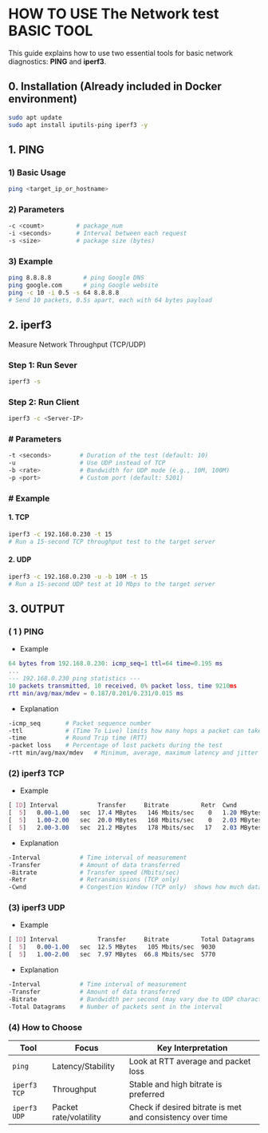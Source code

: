 # HOW TO USE The Network test BASIC TOOL

This guide explains how to use two essential tools for basic network diagnostics: **PING** and **iperf3**.

## 0. Installation (Already included in Docker environment)
```bash
sudo apt update
sudo apt install iputils-ping iperf3 -y
```

## 1. PING
### 1)  Basic Usage
```bash
ping <target_ip_or_hostname>
```
### 2)  Parameters
```bash
-c <coumt>         # package_num
-i <seconds>       # Interval between each request
-s <size>          # package size (bytes)
```
### 3)      Example
```bash
ping 8.8.8.8         # ping Google DNS
ping google.com      # ping Google website
ping -c 10 -i 0.5 -s 64 8.8.8.8
# Send 10 packets, 0.5s apart, each with 64 bytes payload
```

## 2. iperf3
Measure Network Throughput (TCP/UDP)
### Step 1:  Run Sever
```bash
iperf3 -s
```
### Step 2:  Run Client
```bash
iperf3 -c <Server-IP>
```
###  # Parameters
```bash
-t <seconds>        # Duration of the test (default: 10)
-u                  # Use UDP instead of TCP
-b <rate>           # Bandwidth for UDP mode (e.g., 10M, 100M)
-p <port>           # Custom port (default: 5201)
```
### # Example 
####  1. TCP
```bash
iperf3 -c 192.168.0.230 -t 15
# Run a 15-second TCP throughput test to the target server
```
#### 2. UDP
```bash
iperf3 -c 192.168.0.230 -u -b 10M -t 15
# Run a 15-second UDP test at 10 Mbps to the target server
```

## 3. OUTPUT

### ( 1 ) PING
- Example
```lua
64 bytes from 192.168.0.230: icmp_seq=1 ttl=64 time=0.195 ms
...
--- 192.168.0.230 ping statistics ---
10 packets transmitted, 10 received, 0% packet loss, time 9210ms
rtt min/avg/max/mdev = 0.187/0.201/0.231/0.015 ms
```
- Explanation
```bash
-icmp_seq       # Packet sequence number
-ttl            # (Time To Live) limits how many hops a packet can take
-time           # Round Trip time (RTT)
-packet loss    # Percentage of lost packets during the test
-rtt min/avg/max/mdev	# Minimum, average, maximum latency and jitter (mdev = mean deviation)
```

### (2) iperf3 TCP
- Example

```css
[ ID] Interval           Transfer     Bitrate         Retr  Cwnd
[  5]   0.00-1.00   sec  17.4 MBytes   146 Mbits/sec    0   1.20 MBytes       
[  5]   1.00-2.00   sec  20.0 MBytes   168 Mbits/sec    0   2.03 MBytes       
[  5]   2.00-3.00   sec  21.2 MBytes   178 Mbits/sec   17   2.03 MBytes  
```
- Explanation
```bash
-Interval           # Time interval of measurement
-Transfer           # Amount of data transferred
-Bitrate            # Transfer speed (Mbits/sec)
-Retr               # Retransmissions (TCP only)
-Cwnd               # Congestion Window (TCP only)	shows how much data TCP is allowed to send, in Bytes/KBytes. Higher is better.
```

### (3) iperf3 UDP
- Example
```css
[ ID] Interval           Transfer     Bitrate         Total Datagrams
[  5]   0.00-1.00   sec  12.5 MBytes   105 Mbits/sec  9030  
[  5]   1.00-2.00   sec  7.97 MBytes  66.8 Mbits/sec  5770  
```
- Explanation
```bash
-Interval           # Time interval of measurement
-Transfer           # Amount of data transferred
-Bitrate            # Bandwidth per second (may vary due to UDP characteristics)
-Total Datagrams    # Number of packets sent in the interval
```
### (4) How to Choose
| Tool         | Focus                  | Key Interpretation                                        |
| ------------ | ---------------------- | --------------------------------------------------------- |
| `ping`       | Latency/Stability      | Look at RTT average and packet loss                       |
| `iperf3 TCP` | Throughput             | Stable and high bitrate is preferred                      |
| `iperf3 UDP` | Packet rate/volatility | Check if desired bitrate is met and consistency over time |



